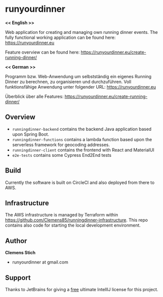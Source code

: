 runyourdinner
=============
**<< English >>**

Web application for creating and managing own running dinner events.
The fully functional working application can be found here:
<a href="https://runyourdinner.eu" target="_blank">https://runyourdinner.eu</a>

Feature overview can be found here:
<a href="https://runyourdinner.eu/create-running-dinner/" target="_blank">https://runyourdinner.eu/create-running-dinner/</a>

**<< German >>**

Programm bzw. Web-Anwendung um selbstständig ein eigenes Running Dinner zu berechnen, zu  organisieren und durchzuführen. 
Voll funktionsfähige Anwendung unter folgender URL:
<a href="https://runyourdinner.eu" target="_blank">https://runyourdinner.eu</a>

Überblick über alle Features:
<a href="https://runyourdinner.eu/create-running-dinner/" target="_blank">https://runyourdinner.eu/create-running-dinner/</a>

## Overview
* `runningdinner-backend` contains the backend Java application based upon Spring Boot. 
* `runningdinner-functions` contains a lambda function based upon the serverless framework for geocoding addresses.
* `runningdinner-client` contains the frontend with React and MaterialUI
* `e2e-tests` contains some Cypress End2End tests


## Build
Currently the software is built on CircleCI and also deployed from there to AWS.

## Infrastructure
The AWS infrastructure is managed by Terraform within <a href="https://github.com/Clemens85/runningdinner-infrastructure" target="_blank">https://github.com/Clemens85/runningdinner-infrastructure</a>.
This repo contains also code for starting the local development environment.

## Author
**Clemens Stich**
+ runyourdinner at gmail.com

## Support 

Thanks to JetBrains for giving a <a href="https://www.jetbrains.com/community/opensource/#support" target="_blank">free</a> ultimate IntellIJ license for this project. 